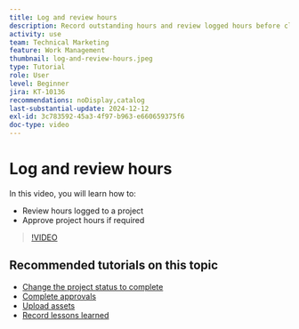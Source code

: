 ```yaml
---
title: Log and review hours
description: Record outstanding hours and review logged hours before closing a project.
activity: use
team: Technical Marketing
feature: Work Management
thumbnail: log-and-review-hours.jpeg
type: Tutorial
role: User
level: Beginner
jira: KT-10136
recommendations: noDisplay,catalog
last-substantial-update: 2024-12-12
exl-id: 3c783592-45a3-4f97-b963-e660659375f6
doc-type: video
---
```

# Log and review hours

In this video, you will learn how to:

* Review hours logged to a project
* Approve project hours if required

>[!VIDEO](https://video.tv.adobe.com/v/3441069/?quality=12&learn=on)

## Recommended tutorials on this topic

* [Change the project status to complete](/help/manage-work/projects/change-the-project-status.md)
* [Complete approvals](/help/manage-work/close-a-project/complete-approvals.md)
* [Upload assets](/help/manage-work/close-a-project/upload-assets.md)
* [Record lessons learned](/help/manage-work/close-a-project/lessons-learned-from-closing-a-project.md)
